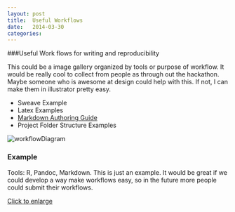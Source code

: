 ```yaml
---
layout: post
title:  Useful Workflows
date:   2014-03-30 
categories: 
---
```


###Useful Work flows for writing and reproducibility 

This could be a image gallery organized by tools or purpose of workflow.  It would be really cool to collect from people as through out the hackathon.  Maybe someone who is awesome at design could help with this.  If not, I can make them in illustrator pretty easy. 

- Sweave Example
- Latex Examples 
- [Markdown Authoring Guide](https://github.com/scholmd/scholmd/wiki/Tools-to-support-your-markdown-authoring)
- Project Folder Structure Examples

<div class="row">
  <div class="col-sm-6 col-md-4">
    <div class="thumbnail">
      <img src="{{ site.baseurl }}/img/workflow1.png" alt="workflowDiagram">
      <div class="caption">
        <h3>Example</h3>
        <p>Tools: R, Pandoc, Markdown.  This is just an example.  It would be great if we could develop a way make workflows easy, so in the future more people could submit their workflows. </p>
        <p><a href="" class="btn btn-primary" role="button">Click to enlarge</a></p>
      </div>
    </div>
  </div>
</div>
